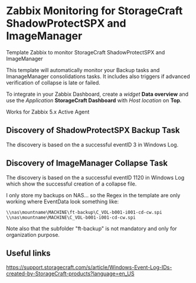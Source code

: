 # Zabbix Monitoring for StorageCraft ShadowProtectSPX and ImageManager
Template Zabbix to monitor StorageCraft ShadowProtectSPX and ImageManager

This template will automatically monitor your Backup tasks and ImanageManager consolidations tasks. It includes also triggers if advanced verification of collapse is late or failed.

To integrate in your Zabbix Dashboard, create a *widget* **Data overview** and use the *Application* **StorageCraft Dashboard** with *Host location* on **Top**.

Works for Zabbix 5.x Active Agent

## Discovery of ShadowProtectSPX Backup Task
The discovery is based on the a successful eventID 3 in Windows Log.

## Discovery of ImageManager Collapse Task
The discovery is based on the a successful eventID 1120 in Windows Log which show the successful creation of a collapse file.

I only store my backups on NAS... so the Regex in the template are only working where EventData look something like:

```
\\nas\mountname\MACHINE\ft-backup\C_VOL-b001-i001-cd-cw.spi 
\\nas\mountname\MACHINE\C_VOL-b001-i001-cd-cw.spi 
```

Note also that the subfolder "ft-backup" is not mandatory and only for organization purpose.

## Useful links
https://support.storagecraft.com/s/article/Windows-Event-Log-IDs-created-by-StorageCraft-products?language=en_US

